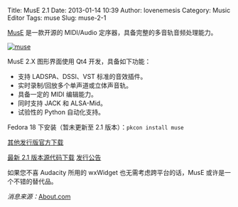 Title: MusE 2.1
Date: 2013-01-14 10:39
Author: lovenemesis
Category: Music Editor
Tags: muse
Slug: muse-2-1

[MusE](http://muse-sequencer.org/index.html) 是一款开源的 MIDI/Audio
定序器，具备完整的多音轨音频处理能力。

[![](http://lt-file.b0.upaiyun.com/files/2013/01/muse-300x240.jpg "muse")](http://lt-file.b0.upaiyun.com/files/2013/01/muse.jpg)

MusE 2.X 图形界面使用 Qt4 开发，具备如下功能：

-   支持 LADSPA、DSSI、VST 标准的音效插件。
-   实时录制/回放多个单声道或立体声音轨。
-   具备一定的 MIDI 编辑能力。
-   同时支持 JACK 和 ALSA-Mid。
-   试验性的 Python 自动化支持。

Fedora 18 下安装（暂未更新至 2.1 版本）：`pkcon install muse`

[其他发行版官方下载](http://muse-sequencer.org/index.php/Download)

[最新 2.1
版本源代码下载](https://sourceforge.net/projects/lmuse/files/muse-2.1/muse-2.1.tar.gz/download)
[发行公告](http://muse-sequencer.org/index.php/News)

如果您不喜 Audacity 所用的 wxWidget 也无需考虑跨平台的话，MusE
或许是一个不错的替代品。

*消息来源：*[About.com](http://linux.about.com/b/2013/01/13/muse-2-1.htm)
